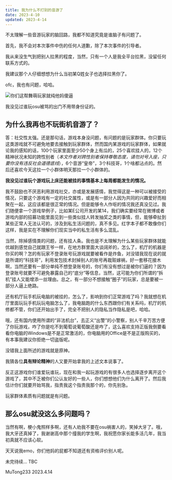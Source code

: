 ```yaml
---
title: 我为什么不打别的音游了
date: 2023-4-10
updated: 2023-4-14
---
```


不太理解一些音游玩家的脑回路，我都不知道究竟是谁脑子有问题了。

首先，我不会对本次事件中伤的任何人道歉，除了本次事件的引导者。

我从来没生气到把别人拉黑的程度，当然，只有一个人是我全平台拉黑，没留任何联系方式的。

我建议那个人仔细想想为什么当初某Q姓女子也选择拉黑你了。

ofc，我也有问题，哈哈。

![你们这帮舞萌玩家就纯他妈傻逼](https://blog.mygensou.cn/images/9d26c6446fd7bb8e41d99b6262b17def.jpg)

我没见过谁玩osu被骂的出门不用带身份证的。

## 为什么我再也不玩街机音游了？

答：社交性太强。还是那句话，游戏本身没问题，有问题的是玩家群体。你只要玩这类游戏就不可避免地要去接触到玩家群体，然而国内某游戏的玩家群体，如果就论我的感知的话，100个玩家里面至少50个身上有瓜的，25个喜欢挂人的，12个精神状况未知的跨性别者（*本文作者对跨性别者保持尊敬态度，请勿对号入座，只要你没有违反社会道德底线*），6个音游“皇帝”，3个科技哥，1个啥都沾点的。然后还喜欢今天这拉一个小群体明天那拉一个小群体的。

**我没见过谁玩个游戏玩上床还能被挂的事情基本上每周都能发生的情况。**

我不鼓励也不厌恶利用游戏社交，亦或是发展感情，我觉得这是一种可以被接受的情况，只要这个游戏有一定的社交属性，或是有一部分人因为共同的兴趣爱好而相聚在一起，这应该都是很正常的情况。但是能够令人作呕的情况我还真没见过。我们随便拿一个游戏举例子，比如某E公司开发的某14，我们确实要经常在微博或者游戏内部的招募功能里面见到一些类似挂人转发抽奖之类的事情，但，能够牵扯到某些正常人无法认可的，涉及到私生活问题的，真不多见。红字本子都不敢像你们这样，我是实在不理解你们现实当中的私生活有多么混乱。

当然，除掉感情类的问题，还有挂人条。我也是不太理解为什么某些玩家群体就能优越到感觉自己就跟王爷一样，在地方群里面大谈阔斧的，怎么了，机厅的机器是你买的啊？怎的有玩家不登录账号玩游戏就要被看作是炸鱼，对没错我现在说的就是所谓的“科技哥”，利用发包技术封掉别人的账号再栽赃嫁祸，好一套移花接木啊，当然还要有一部分单纯不想登录账号的，你们有没有想过是被你们逼的？因为登录账号就要不可避免暴露自己的“底分”等信息，当然，这可能为你们所谓的“拆机”挂人又能增添一丝理由。总之，有一部分不想接触“圈子”的玩家，总是要被一部分人逼上绝路。

还有机厅玩手机玩电脑的被挂的，怎么了，影响到你们正常游戏了吗？我就想在机厅里面玩玩手机玩玩电脑怎么了，我电脑跑的什么东西跟你们有关系吗，机厅的机修都不管，你们还开始出手了，完全不把别人的隐私当作隐私是吧，哈哈。

哦，还有国内使用所谓的“非法机台”，去正义“出警”的小警察，别人千辛万苦方便了你玩游戏，咋了你是吃不到葡萄说葡萄酸还是咋了，这么喜欢支持正版我倒要看看你电脑的Windows是不是正常激活的，你电脑用的Office是不是正版购买的，有本事我建议你拒绝一切盗版呢。

没错我上面所述的游戏就是原神。

我猜各位**具有辩论精神**的人又要开始拿我的上述文本说事了。

反正这游戏你们谁爱玩谁玩，现在和我一起玩游戏的有很多人也选择逐步离开这个游戏了，其中不乏被你们公认友好的一些人，你们想想他们为什么离开了。然后我估计你们就要开始骂我，指责我这个指责我那个的，你先别急。

玩家群体素质有问题就是有问题。

## 那么osu就没这么多问题吗？

当然有啊，梗小鬼照样多啊，还有人劝我不要在osu祸害人的，笑掉大牙了。哦，我大牙还真掉了，我谢谢高中那个撞我的学生啊，我祝愿你家长能多活几年，我当初真就不应该心软。

天天说我emo，你们他妈的屁都不知道还有资格评价别人呢。

未完待续... TBC

MuTong233 2023.4.14